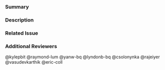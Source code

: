 
### Summary

<!--- General summary / title -->

### Description

<!--- Details of what you changed -->

### Related Issue

<!--- Link to issue where this is tracked -->

### Additional Reviewers
@kylepbit
@raymond-lum
@yanw-bq
@lyndonb-bq
@csolonynka
@rajeiyer
@vasudevkarthik
@eric-coll
<!-- Any additional reviewers -->
